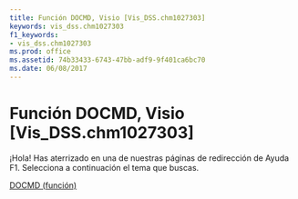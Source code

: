 ```yaml
---
title: Función DOCMD, Visio [Vis_DSS.chm1027303]
keywords: vis_dss.chm1027303
f1_keywords:
- vis_dss.chm1027303
ms.prod: office
ms.assetid: 74b33433-6743-47bb-adf9-9f401ca6bc70
ms.date: 06/08/2017
---
```





# Función DOCMD, Visio [Vis_DSS.chm1027303]

¡Hola! Has aterrizado en una de nuestras páginas de redirección de Ayuda F1. Selecciona a continuación el tema que buscas.


 [DOCMD (función)](http://msdn.microsoft.com/library/docmd-function%28Office.15%29.aspx)


